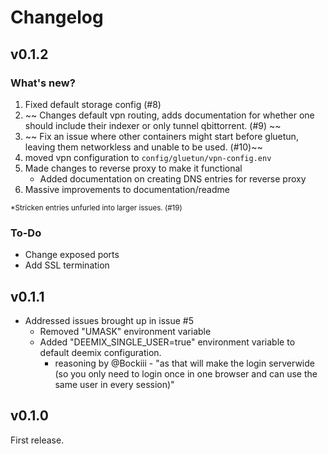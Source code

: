# Changelog



## v0.1.2
### What's new?
1. Fixed default storage config (#8)
2. ~~ Changes default vpn routing, adds documentation for whether one should include their indexer or only tunnel qbittorrent. (#9) ~~
3. ~~ Fix an issue where other containers might start before gluetun, leaving them networkless and unable to be used. (#10)~~
4. moved vpn configuration to ```config/gluetun/vpn-config.env```
5. Made changes to reverse proxy to make it functional
    - Added documentation on creating DNS entries for reverse proxy
6. Massive improvements to documentation/readme

<sup>*Stricken entries unfurled into larger issues. (#19)</sup>


### To-Do
- Change exposed ports
- Add SSL termination



## v0.1.1
- Addressed issues brought up in issue #5
  - Removed "UMASK" environment variable
  - Added "DEEMIX_SINGLE_USER=true" environment variable to default deemix configuration.
    - reasoning by @Bockiii - "as that will make the login serverwide (so you only need to login once in one browser and can use the same user in every session)"


## v0.1.0
First release.
